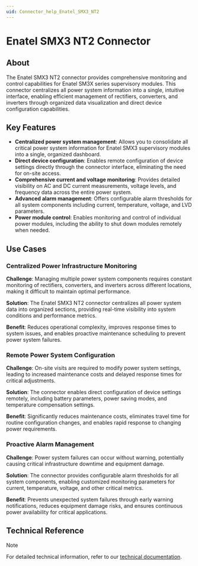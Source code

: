 ```yaml
---
uid: Connector_help_Enatel_SMX3_NT2
---
```


# Enatel SMX3 NT2 Connector

## About

The Enatel SMX3 NT2 connector provides comprehensive monitoring and control capabilities for Enatel SM3X series supervisory modules. This connector centralizes all power system information into a single, intuitive interface, enabling efficient management of rectifiers, converters, and inverters through organized data visualization and direct device configuration capabilities.

## Key Features

- **Centralized power system management**: Allows you to consolidate all critical power system information for Enatel SMX3 supervisory modules into a single, organized dashboard.
- **Direct device configuration**: Enables remote configuration of device settings directly through the connector interface, eliminating the need for on-site access.
- **Comprehensive current and voltage monitoring**: Provides detailed visibility on AC and DC current measurements, voltage levels, and frequency data across the entire power system.
- **Advanced alarm management**: Offers configurable alarm thresholds for all system components including current, temperature, voltage, and LVD parameters.
- **Power module control**: Enables monitoring and control of individual power modules, including the ability to shut down modules remotely when needed.

## Use Cases

### Centralized Power Infrastructure Monitoring

**Challenge**: Managing multiple power system components requires constant monitoring of rectifiers, converters, and inverters across different locations, making it difficult to maintain optimal performance.

**Solution**: The Enatel SMX3 NT2 connector centralizes all power system data into organized sections, providing real-time visibility into system conditions and performance metrics.

**Benefit**: Reduces operational complexity, improves response times to system issues, and enables proactive maintenance scheduling to prevent power system failures.

### Remote Power System Configuration

**Challenge**: On-site visits are required to modify power system settings, leading to increased maintenance costs and delayed response times for critical adjustments.

**Solution**: The connector enables direct configuration of device settings remotely, including battery parameters, power saving modes, and temperature compensation settings.

**Benefit**: Significantly reduces maintenance costs, eliminates travel time for routine configuration changes, and enables rapid response to changing power requirements.

### Proactive Alarm Management

**Challenge**: Power system failures can occur without warning, potentially causing critical infrastructure downtime and equipment damage.

**Solution**: The connector provides configurable alarm thresholds for all system components, enabling customized monitoring parameters for current, temperature, voltage, and other critical metrics.

**Benefit**: Prevents unexpected system failures through early warning notifications, reduces equipment damage risks, and ensures continuous power availability for critical applications.

## Technical Reference

> [!NOTE]
> For detailed technical information, refer to our [technical documentation](xref:Connector_help_Enatel_SMX3_NT2_Technical).
